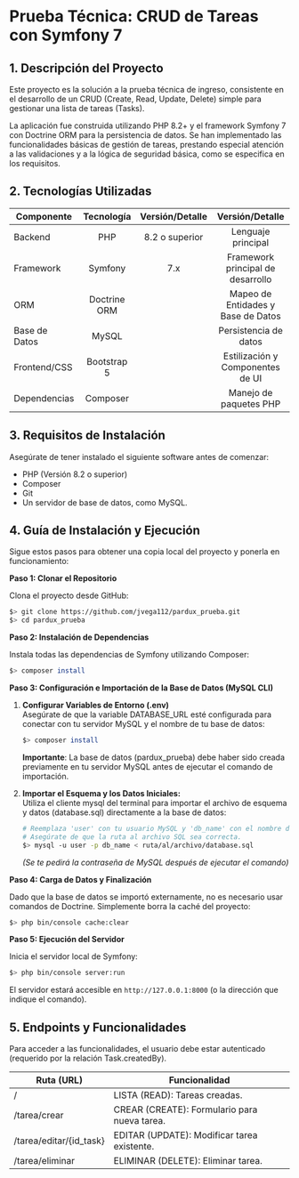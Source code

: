 # Prueba Técnica: CRUD de Tareas con Symfony 7

## 1. Descripción del Proyecto

Este proyecto es la solución a la prueba técnica de ingreso, consistente en el desarrollo de un CRUD (Create, Read, Update, Delete) simple para gestionar una lista de tareas (Tasks).

La aplicación fue construida utilizando PHP 8.2+ y el framework Symfony 7 con Doctrine ORM para la persistencia de datos. Se han implementado las funcionalidades básicas de gestión de tareas, prestando especial atención a las validaciones y a la lógica de seguridad básica, como se especifica en los requisitos.

## 2. Tecnologías Utilizadas

| Componente    | Tecnología    | Versión/Detalle | Versión/Detalle                    |
| ------------- |:-------------:|:---------------:|:----------------------------------:|
| Backend       | PHP           | 8.2 o superior  | Lenguaje principal                 |
| Framework     | Symfony       | 7.x             | Framework principal de desarrollo  |
| ORM           | Doctrine ORM  |                 | Mapeo de Entidades y Base de Datos |
| Base de Datos | MySQL         |                 | Persistencia de datos              |
| Frontend/CSS  | Bootstrap 5   |                 | Estilización y Componentes de UI   |
| Dependencias  | Composer      |                 | Manejo de paquetes PHP             |

## 3. Requisitos de Instalación

Asegúrate de tener instalado el siguiente software antes de comenzar:
* PHP (Versión 8.2 o superior)
* Composer
* Git
* Un servidor de base de datos, como MySQL.

## 4. Guía de Instalación y Ejecución

Sigue estos pasos para obtener una copia local del proyecto y ponerla en funcionamiento:

**Paso 1: Clonar el Repositorio**

Clona el proyecto desde GitHub:

```bash
$> git clone https://github.com/jvega112/pardux_prueba.git
$> cd pardux_prueba
```

**Paso 2: Instalación de Dependencias**

Instala todas las dependencias de Symfony utilizando Composer:

```bash
$> composer install
```
**Paso 3: Configuración e Importación de la Base de Datos (MySQL CLI)**

1. **Configurar Variables de Entorno (.env)**  
Asegúrate de que la variable DATABASE_URL esté configurada para conectar con tu servidor MySQL y el nombre de tu base de datos:  
    ```bash
    $> composer install
    ```
    
    **Importante**: La base de datos (pardux_prueba) debe haber sido creada previamente en tu servidor MySQL antes de ejecutar el comando de importación.

2. **Importar el Esquema y los Datos Iniciales:**  
Utiliza el cliente mysql del terminal para importar el archivo de esquema y datos (database.sql) directamente a la base de datos:  
    ```bash
    # Reemplaza 'user' con tu usuario MySQL y 'db_name' con el nombre de tu base de datos.
    # Asegúrate de que la ruta al archivo SQL sea correcta.
    $> mysql -u user -p db_name < ruta/al/archivo/database.sql
    ```
    _(Se te pedirá la contraseña de MySQL después de ejecutar el comando)_

**Paso 4: Carga de Datos y Finalización**

Dado que la base de datos se importó externamente, no es necesario usar comandos de Doctrine. Simplemente borra la caché del proyecto:

```bash
$> php bin/console cache:clear
```

**Paso 5: Ejecución del Servidor**

Inicia el servidor local de Symfony:

```bash
$> php bin/console server:run
```

El servidor estará accesible en `http://127.0.0.1:8000` (o la dirección que indique el comando).

## 5. Endpoints y Funcionalidades

Para acceder a las funcionalidades, el usuario debe estar autenticado (requerido por la relación Task.createdBy).

| Ruta (URL)              | Funcionalidad                                |
| ----------------------- | -------------------------------------------- |
| /                       | LISTA (READ): Tareas creadas.                |
| /tarea/crear            | CREAR (CREATE): Formulario para nueva tarea. |
| /tarea/editar/{id_task} | EDITAR (UPDATE): Modificar tarea existente.  |
| /tarea/eliminar         | ELIMINAR (DELETE): Eliminar tarea.           |
